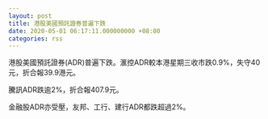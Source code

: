 ```yaml
---
layout: post
title: 港股美國預託證券普遍下跌
date: 2020-05-01 06:17:11.000000000 +08:00
categories: rss
---
```


港股美國預託證券(ADR)普遍下跌。滙控ADR較本港星期三收市跌0.9%，失守40元，折合報39.9港元。

騰訊ADR跌逾2%，折合報407.9元。

金融股ADR亦受壓，友邦、工行、建行ADR都跌超過2%。
